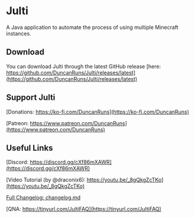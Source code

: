 # Julti
 A Java application to automate the process of using multiple Minecraft instances.

## Download

You can download Julti through the latest GitHub release [here: https://github.com/DuncanRuns/Julti/releases/latest](https://github.com/DuncanRuns/Julti/releases/latest)

## Support Julti

[Donations: https://ko-fi.com/DuncanRuns](https://ko-fi.com/DuncanRuns)

[Patreon: https://www.patreon.com/DuncanRuns](https://www.patreon.com/DuncanRuns)

## Useful Links

[Discord: https://discord.gg/cXf86mXAWR](https://discord.gg/cXf86mXAWR)

[Video Tutorial (by @draconix6): https://youtu.be/_8gQkgZcTKo](https://youtu.be/_8gQkgZcTKo)

[Full Changelog: changelog.md](changelog.md)

[QNA: https://tinyurl.com/JultiFAQ](https://tinyurl.com/JultiFAQ)